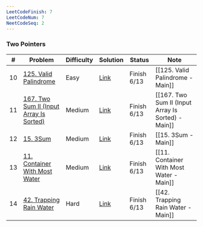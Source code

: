 ```yaml
---
LeetCodeFinish: 7
LeetCodeNum: 7
NeetCodeSeq: 2
---
```


### Two Pointers

| #   | Problem                                                                                                    | Difficulty | Solution                                                               | Status      | Note                                               |
| --- | ---------------------------------------------------------------------------------------------------------- | ---------- | ---------------------------------------------------------------------- | ----------- | -------------------------------------------------- |
| 10  | [125. Valid Palindrome](https://leetcode.com/problems/valid-palindrome/)                                   | Easy       | [Link](https://neetcode.io/solutions/valid-palindrome)                 | Finish 6/13 | [[125. Valid Palindrome - Main]]                   |
| 11  | [167. Two Sum II (Input Array Is Sorted)](https://leetcode.com/problems/two-sum-ii-input-array-is-sorted/) | Medium     | [Link](https://neetcode.io/solutions/two-sum-ii-input-array-is-sorted) | Finish 6/13 | [[167. Two Sum II (Input Array Is Sorted) - Main]] |
| 12  | [15. 3Sum](https://leetcode.com/problems/3sum/)                                                            | Medium     | [Link](https://neetcode.io/solutions/3sum)                             | Finish 6/13 | [[15. 3Sum - Main]]                                |
| 13  | [11. Container With Most Water](https://leetcode.com/problems/container-with-most-water/)                  | Medium     | [Link](https://neetcode.io/solutions/container-with-most-water)        | Finish 6/13 | [[11. Container With Most Water - Main]]           |
| 14  | [42. Trapping Rain Water](https://leetcode.com/problems/trapping-rain-water/)                              | Hard       | [Link](https://neetcode.io/solutions/trapping-rain-water)              | Finish 6/13 | [[42. Trapping Rain Water - Main]]                 |
